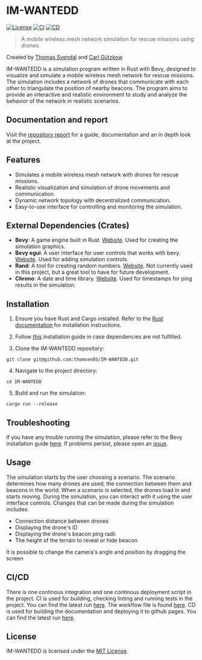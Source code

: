 # **IM-WANTEDD**

[![License](https://img.shields.io/badge/license-MIT-blue.svg)](LICENSE)
[![CI](https://github.com/thomsen85/IM-WANTEDD/actions/workflows/ci.yml/badge.svg)](.github/workflows/ci.yml)
[![CD](https://github.com/thomsen85/IM-WANTEDD/actions/workflows/pages/pages-build-deployment/badge.svg)](https://thomsen85.github.io/IM-WANTEDD)


> A mobile wireless mesh network simulation for rescue missions using drones.

Created by [Thomas Svendal](https://github.com/thomsen85) and [Carl Gützkow](https://github.com/cjgutz)

IM-WANTEDD is a simulation program written in Rust with Bevy, designed to visualize and simulate a mobile wireless mesh network for rescue missions. The simulation includes a network of drones that communicate with each other to triangulate the position of nearby beacons. The program aims to provide an interactive and realistic environment to study and analyze the behavior of the network in realistic scenarios.

## Documentation and report

Visit the [repository report](https://thomsen85.github.io/IM-WANTEDD/) for a guide, documentation and an in depth look at the project.

## Features

- Simulates a mobile wireless mesh network with drones for rescue missions.
- Realistic visualization and simulation of drone movements and communication.
- Dynamic network topology with decentralized communication.
- Easy-to-use interface for controlling and monitoring the simulation.

## External Dependencies (Crates)

- **Bevy**: A game engine built in Rust. [Website](https://bevyengine.org/). Used for creating the simulation graphics.
- **Bevy egui**: A user interface for user controls that works with bevy. [Website](https://github.com/mvlabat/bevy_egui). Used for adding simulation controls.
- **Rand**: A tool for creating random numbers. [Website](https://docs.rs/rand/latest/rand/). Not currently used in this project, but a great tool to have for future development.
- **Chrono**: A date and time library. [Website](https://github.com/chronotope/chrono). Used for timestamps for ping results in the simulation.

## Installation

1. Ensure you have Rust and Cargo installed. Refer to the [Rust documentation](https://www.rust-lang.org/tools/install) for installation instructions.
   
2. Follow [this](https://bevyengine.org/learn/book/getting-started/setup#install-os-dependencies) installation guide in case dependencies are not fulfilled.


3. Clone the IM-WANTEDD repository:

```
git clone git@github.com:thomsen85/IM-WANTEDD.git
```

4. Navigate to the project directory:
```
cd IM-WANTEDD
```

5. Build and run the simulation:
```
cargo run --release
```

## Troubleshooting

If you have any trouble running the simulation, please refer to the Bevy installation guide [here](https://bevyengine.org/learn/book/getting-started/setup#install-os-dependencies). If problems persist, please open an [issue](https://github.com/thomsen85/IM-WANTEDD/issues/new).

## Usage

The simulation starts by the user choosing a scenario. The scenario determines how many drones are used, the connection between them and beacons in the world. When a scenario is selected, the drones load in and starts moving. During the simulation, you can interact with it using the user interface controls. Changes that can be made during the simulation includes:
- Connection distance between drones
- Displaying the drone's ID
- Displaying the drone's beacon ping radii
- The height of the terrain to reveal or hide beacon

It is possible to change the camera's angle and position by dragging the screen

## CI/CD
There is one continous integration and one continous deployment script in the project.
CI is used for building, checking linting and running tests in the project.
You can find the latest run [here](https://github.com/thomsen85/IM-WANTEDD/actions/runs/5036642913). The workflow file is found [here](.github/workflows/ci.yml).
CD is used for building the documentation and deploying it to github pages.
You can find the latest run [here](https://github.com/thomsen85/IM-WANTEDD/actions/runs/5036642845).

## License

IM-WANTEDD is licensed under the [MIT License](LICENSE).
